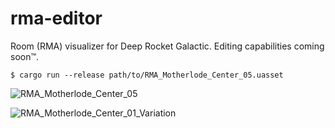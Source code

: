 # rma-editor
Room (RMA) visualizer for Deep Rocket Galactic. Editing capabilities coming soon™.

```console
$ cargo run --release path/to/RMA_Motherlode_Center_05.uasset
```

![RMA_Motherlode_Center_05](https://github.com/trumank/rma-editor/assets/1144160/d097b522-cd90-4e45-83c3-2c824d1be321)

![RMA_Motherlode_Center_01_Variation](https://github.com/trumank/rma-editor/assets/1144160/0b8fc56e-15f3-466c-8207-7277871dab38)
